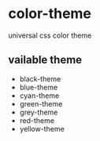 # color-theme
universal css color theme

## vailable theme
- black-theme
- blue-theme
- cyan-theme
- green-theme
- grey-theme
- red-theme
- yellow-theme